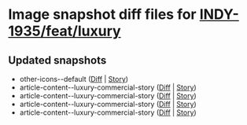 # Image snapshot diff files for [INDY-1935/feat/luxury](git@github.com:brightsitesconsulting/independent-web/pull/8951)

## Updated snapshots
- other-icons--default ([Diff](./other-icons--default-1024x768-diff.png) | [Story](https://raw.githack.com/Independent-Digital-News-and-Media-Ltd/indy-branch-review/PR-8951-sb/index.html?path=/story/other-icons--default))
- article-content--luxury-commercial-story ([Diff](./article-content--luxury-commercial-story-768x1024-diff.png) | [Story](https://raw.githack.com/Independent-Digital-News-and-Media-Ltd/indy-branch-review/PR-8951-sb/index.html?path=/story/article-content--luxury-commercial-story))
- article-content--luxury-commercial-story ([Diff](./article-content--luxury-commercial-story-425x700-diff.png) | [Story](https://raw.githack.com/Independent-Digital-News-and-Media-Ltd/indy-branch-review/PR-8951-sb/index.html?path=/story/article-content--luxury-commercial-story))
- article-content--luxury-commercial-story ([Diff](./article-content--luxury-commercial-story-1600x900-diff.png) | [Story](https://raw.githack.com/Independent-Digital-News-and-Media-Ltd/indy-branch-review/PR-8951-sb/index.html?path=/story/article-content--luxury-commercial-story))
- article-content--luxury-commercial-story ([Diff](./article-content--luxury-commercial-story-1024x768-diff.png) | [Story](https://raw.githack.com/Independent-Digital-News-and-Media-Ltd/indy-branch-review/PR-8951-sb/index.html?path=/story/article-content--luxury-commercial-story))

